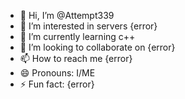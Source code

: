 - 👋 Hi, I’m @Attempt339
- 👀 I’m interested in servers {error}
- 🌱 I’m currently learning c++
- 💞️ I’m looking to collaborate on {error} 
- 📫 How to reach me {error}
- 😄 Pronouns: I/ME
- ⚡ Fun fact: {error}

<!---
Attempt339/Attempt339 is a ✨ special ✨ repository because its `README.md` (this file) appears on your GitHub profile.
You can click the Preview link to take a look at your changes.
--->
